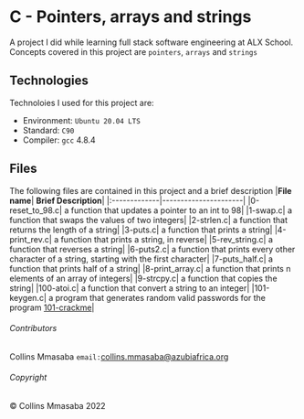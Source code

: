 # C - Pointers, arrays and strings
A project I did while learning full stack software engineering at ALX School. Concepts covered in this project are `pointers`, `arrays` and `strings`

## Technologies
Technoloies I used for this project are:
- Environment: `Ubuntu 20.04 LTS`
- Standard: `C90`
- Compiler: `gcc` 4.8.4

## Files
The following files are contained in this project and a brief description
|**File name**| **Brief Description**|
|:-------------|----------------------|
|0-reset_to_98.c| a function that updates a pointer to an int to 98|
|1-swap.c| a function that swaps the values of two integers|
|2-strlen.c| a function that returns the length of a string|
|3-puts.c| a function that prints a string|
|4-print_rev.c| a function that prints a string, in reverse|
|5-rev_string.c| a function that reverses a string|
|6-puts2.c| a function that prints every other character of a string, starting with the first character|
|7-puts_half.c| a function that prints half of a string|
|8-print_array.c| a function that prints n elements of an array of integers|
|9-strcpy.c| a function that copies the string|
|100-atoi.c| a function that convert a string to an integer|
|101-keygen.c| a program that generates random valid passwords for the program [101-crackme](https://github.com/holbertonschool/0x04.c)|

###### Contributors ######
Collins Mmasaba `email:`<collins.mmasaba@azubiafrica.org>

###### Copyright ######
© Collins Mmasaba 2022

